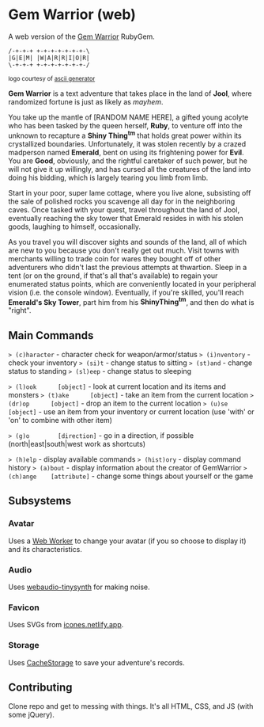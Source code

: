 # Gem Warrior (web)

A web version of the [Gem Warrior](https://github.com/michaelchadwick/gemwarrior) RubyGem.

```shell
/-+-+-+ +-+-+-+-+-+-+-\
|G|E|M| |W|A|R|R|I|O|R|
\-+-+-+ +-+-+-+-+-+-+-/
```

<small>logo courtesy of [ascii generator](http://www.network-science.de/ascii/)</small>

**Gem Warrior** is a text adventure that takes place in the land of **Jool**, where randomized fortune is just as likely as *mayhem*.

You take up the mantle of [RANDOM NAME HERE], a gifted young acolyte who has been tasked by the queen herself, **Ruby**, to venture off into the unknown to recapture a **Shiny Thing<sup>tm</sup>** that holds great power within its crystallized boundaries. Unfortunately, it was stolen recently by a crazed madperson named **Emerald**, bent on using its frightening power for **Evil**. You are **Good**, obviously, and the rightful caretaker of such power, but he will not give it up willingly, and has cursed all the creatures of the land into doing his bidding, which is largely tearing you limb from limb.

Start in your poor, super lame cottage, where you live alone, subsisting off the sale of polished rocks you scavenge all day for in the neighboring caves. Once tasked with your quest, travel throughout the land of Jool, eventually reaching the sky tower that Emerald resides in with his stolen goods, laughing to himself, occasionally.

As you travel you will discover sights and sounds of the land, all of which are new to you because you don't really get out much. Visit towns with merchants willing to trade coin for wares they bought off of other adventurers who didn't last the previous attempts at thwartion. Sleep in a tent (or on the ground, if that's all that's available) to regain your enumerated status points, which are conveniently located in your peripheral vision (i.e. the console window). Eventually, if you're skilled, you'll reach **Emerald's Sky Tower**, part him from his **ShinyThing<sup>tm</sup>**, and then do what is "right".

## Main Commands

`> (c)haracter`               - character check for weapon/armor/status
`> (i)nventory`               - check your inventory
`> (si)t`                     - change status to sitting
`> (st)and`                   - change status to standing
`> (sl)eep`                   - change status to sleeping
<!--`> rest`                  - take a load off and replenish hp-->

`> (l)ook      [object]`      - look at current location and its items and monsters
`> (t)ake      [object]`      - take an item from the current location
`> (dr)op      [object]`      - drop an item to the current location
`> (u)se       [object]`      - use an item from your inventory or current location (use 'with' or 'on' to combine with other item)

`> (g)o        [direction]`   - go in a direction, if possible (north|east|south|west work as shortcuts)
<!--`> (eq)uip [object]`    - designate an item in your inventory your weapon-->
<!--`> (uneq)uip   [object]`    - stop using an item in your inventory as your weapon-->
<!--`> (d)rop      [object]`    - drop an item from your inventory-->
<!--`> (at)ack    [monster]`   - attack a monster-->

`> (h)elp`                    - display available commands
`> (hist)ory`                 - display command history
`> (a)bout`                   - display information about the creator of GemWarrior
`> (ch)ange    [attribute]`   - change some things about yourself or the game

## Subsystems

### Avatar

Uses a [Web Worker](https://developer.mozilla.org/en-US/docs/Web/API/Web_Workers_API) to change your avatar (if you so choose to display it) and its characteristics.

### Audio

Uses [webaudio-tinysynth](https://github.com/g200kg/webaudio-tinysynth) for making noise.

### Favicon

Uses SVGs from [icones.netlify.app](https://icones.netlify.app/collection/all).

### Storage

Uses [CacheStorage](https://developer.mozilla.org/en-US/docs/Web/API/CacheStorage) to save your adventure's records.

## Contributing

Clone repo and get to messing with things. It's all HTML, CSS, and JS (with some jQuery).
